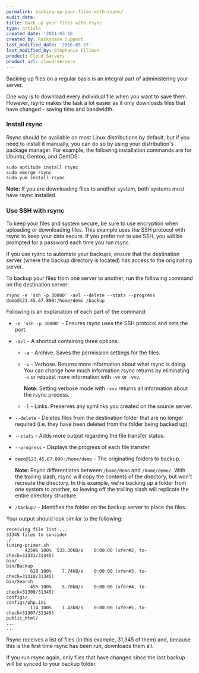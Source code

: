 ```yaml
---
permalink: backing-up-your-files-with-rsync/
audit_date:
title: Back up your files with rsync
type: article
created_date: '2011-03-16'
created_by: Rackspace Support
last_modified_date: '2016-05-27'
last_modified_by: Stephanie Fillmon
product: Cloud Servers
product_url: cloud-servers
---
```


Backing up files on a regular basis is an integral part of administering
your server.

One way is to download every individual file when you want to save them.
However, rsync makes the task a lot easier as it only downloads files
that have changed - saving time and bandwidth.

### Install rsync

Rsync should be available on most Linux distributions by default, but if you need to install it manually, you can do so by using your distribution's package manager. For example, the following installation commands are for Ubuntu, Gentoo, and CentOS:

    sudo aptitude install rsync
    sudo emerge rsync
    sudo yum install rsync

**Note:** If you are downloading files to another system, both systems must have rsync installed.

### Use SSH with rsync

To keep your files and system secure, be sure to use encryption when uploading or downloading files. This example uses the SSH protocol with rsync to keep your data secure. If you prefer not to use SSH, you will be prompted for a password each time you run rsync.

If you use rysnc to automate your backups, ensure that the destination server (where the backup directory
is located) has access to the originating server.

To backup your files from one server to another, run the following command on the destination server:

    rsync -e 'ssh -p 30000' -avl --delete --stats --progress demo@123.45.67.890:/home/demo /backup

Following is an explanation of each part of the command:

-  `-e 'ssh -p 30000'` - Ensures rsync uses the SSH protocol and sets the
port.

-  `-avl` - A shortcut containing three options:

    -  `-a` - Archive. Saves the permission settings for the files.
    -  `-v` - Verbose. Returns more information about what rsync is doing. You can change how much information rsync returns by eliminating `-v` or request more information with `-vv` or `-vvv`.

       **Note:** Setting verbose mode with `-vvv` returns all information about the rsync process.

    -  `-l` - Links. Preserves any symlinks you created on the source server.

-  `--delete` - Deletes files from the destination folder that are no longer
required (i.e. they have been deleted from the folder being backed up).

-  `--stats` - Adds more output regarding the file transfer status.

-  `--progress` - Displays the progress of each file transfer.

-  `demo@123.45.67.890:/home/demo` - The originating folders to backup.

   **Note:** Rsync differentiates between `/home/demo` and `/home/demo/`. With the trailing slash, rsync will copy the contents of the directory, but won't recreate the directory. In this example, we're backing up a folder from one system to another, so leaving off the trailing slash will replicate the entire directory structure.

-  `/backup/` - Identifies the folder on the backup server to place the files.

Your output should look similar to the following:

    receiving file list ...
    31345 files to consider
    ./
    tuning-primer.sh
           42596 100%  533.30kB/s    0:00:00 (xfer#2, to-check=31331/31345)
    bin/
    bin/Backup
             618 100%    7.74kB/s    0:00:00 (xfer#3, to-check=31310/31345)
    bin/Search
             455 100%    5.70kB/s    0:00:00 (xfer#4, to-check=31309/31345)
    configs/
    configs/php.ini
             114 100%    1.43kB/s    0:00:00 (xfer#5, to-check=31307/31345)
    public_html/
    ...
    ...

Rsync receives a list of files (in this example, 31,345 of them) and, because this is the first time rsync has been run, downloads them all.

If you run rsync again, only files that have changed since the last backup will be synced to your backup folder.

